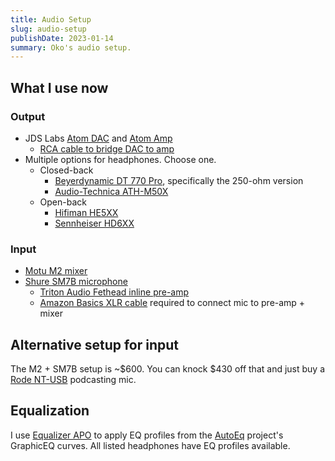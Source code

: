 ```yaml
---
title: Audio Setup
slug: audio-setup
publishDate: 2023-01-14
summary: Oko's audio setup.
---
```


## What I use now

### Output

* JDS Labs [Atom DAC](https://jdslabs.com/product/atom-dac-plus/) and [Atom Amp](https://jdslabs.com/product/atom-amp/)
    * [RCA cable to bridge DAC to amp](https://jdslabs.com/product/stack-rca-cables/)
* Multiple options for headphones. Choose one.
    * Closed-back
        * [Beyerdynamic DT 770 Pro](https://www.amazon.com/beyerdynamic-770-PRO-Studio-Headphone/dp/B0006NL5SM), specifically the 250-ohm version
        * [Audio-Technica ATH-M50X](https://www.amazon.com/Audio-Technica-ATH-M50x-Professional-Monitor-Headphones/dp/B00HVLUR86)
    * Open-back
        * [Hifiman HE5XX](https://drop.com/buy/drop-hifiman-he5xx)
        * [Sennheiser HD6XX](https://drop.com/buy/massdrop-sennheiser-hd6xx)

### Input

* [Motu M2 mixer](https://motu.com/en-us/products/m-series/m2/)
* [Shure SM7B microphone](https://www.amazon.com/Shure-SM7B-Cardioid-Dynamic-Microphone/dp/B0002E4Z8M)
    * [Triton Audio Fethead inline pre-amp](https://www.amazon.com/TRITON-AUDIO-FetHead-Microphone-Preamp/dp/B06XDPTDN5)
    * [Amazon Basics XLR cable](https://www.amazon.com/Amazon-Basics-Standard-Microphone-Noise-Cancelling/dp/B01JNLUMMW) required to connect mic to pre-amp + mixer

## Alternative setup for input

The M2 + SM7B setup is ~$600. You can knock $430 off that and just buy a [Rode NT-USB](https://www.amazon.com/Rode-NT-USB-USB-Condenser-Microphone/dp/B00MMKQOEM) podcasting mic.

## Equalization

I use [Equalizer APO](https://sourceforge.net/projects/equalizerapo/) to apply EQ profiles from the [AutoEq](https://github.com/jaakkopasanen/AutoEq) project's GraphicEQ curves. All listed headphones have EQ profiles available.
